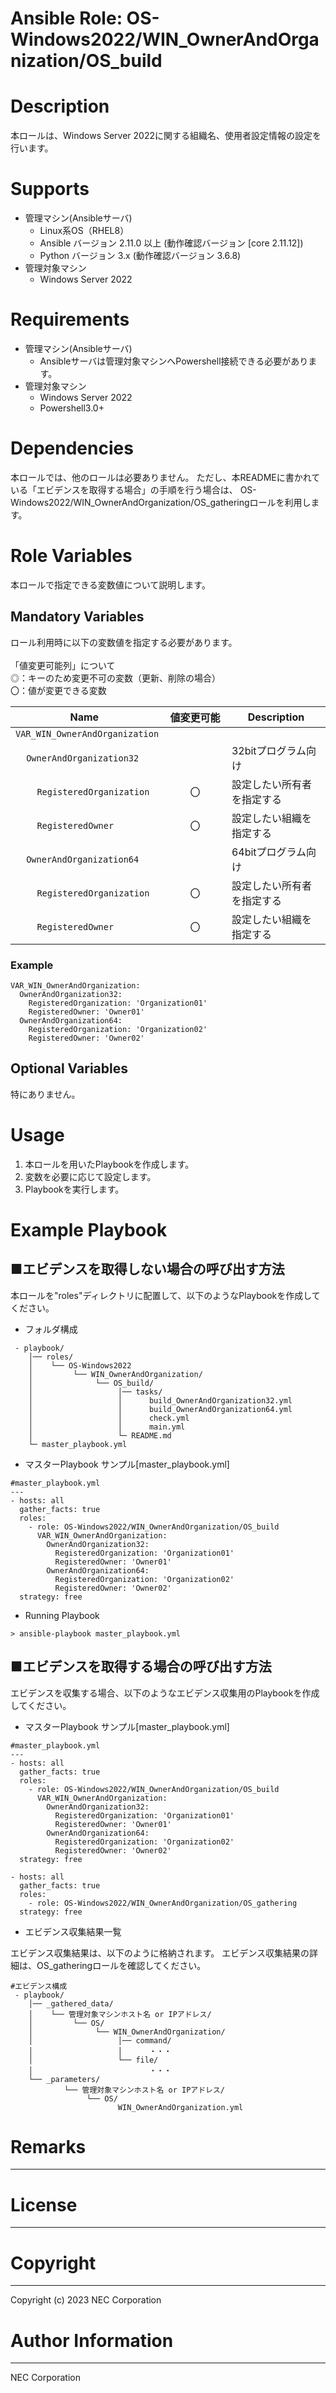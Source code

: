 Ansible Role: OS-Windows2022/WIN_OwnerAndOrganization/OS_build
=======================================================
# Description
本ロールは、Windows Server 2022に関する組織名、使用者設定情報の設定を行います。

# Supports
- 管理マシン(Ansibleサーバ)
  * Linux系OS（RHEL8）
  * Ansible バージョン 2.11.0 以上 (動作確認バージョン [core 2.11.12])
  * Python バージョン 3.x  (動作確認バージョン 3.6.8)
- 管理対象マシン
  * Windows Server 2022

# Requirements
- 管理マシン(Ansibleサーバ)
  * Ansibleサーバは管理対象マシンへPowershell接続できる必要があります。
- 管理対象マシン
  * Windows Server 2022
  * Powershell3.0+

# Dependencies

本ロールでは、他のロールは必要ありません。
ただし、本READMEに書かれている「エビデンスを取得する場合」の手順を行う場合は、
OS-Windows2022/WIN_OwnerAndOrganization/OS_gatheringロールを利用します。

# Role Variables

本ロールで指定できる変数値について説明します。

## Mandatory Variables

ロール利用時に以下の変数値を指定する必要があります。<br>
<br>
「値変更可能列」について<br>
  ◎：キーのため変更不可の変数（更新、削除の場合）<br>
  〇：値が変更できる変数<br>

| Name     | 値変更可能 | Description | 
| -------- | :-----------: | ----------- | 
| `VAR_WIN_OwnerAndOrganization` | 
| &nbsp;&nbsp;&nbsp;&nbsp;`OwnerAndOrganization32` | &nbsp;&nbsp;&nbsp;&nbsp;&nbsp;&nbsp;&nbsp;&nbsp;&nbsp;&nbsp;&nbsp;&nbsp;&nbsp;&nbsp;&nbsp;&nbsp; | 32bitプログラム向け | 
| &nbsp;&nbsp;&nbsp;&nbsp;&nbsp;&nbsp;&nbsp;&nbsp;`RegisteredOrganization` | &nbsp;&nbsp;&nbsp;&nbsp;&nbsp;&nbsp;&nbsp;&nbsp;〇&nbsp;&nbsp;&nbsp;&nbsp;&nbsp;&nbsp;&nbsp;&nbsp; | 設定したい所有者を指定する | 
| &nbsp;&nbsp;&nbsp;&nbsp;&nbsp;&nbsp;&nbsp;&nbsp;`RegisteredOwner` | &nbsp;&nbsp;&nbsp;&nbsp;&nbsp;&nbsp;&nbsp;&nbsp;〇&nbsp;&nbsp;&nbsp;&nbsp;&nbsp;&nbsp;&nbsp;&nbsp; | 設定したい組織を指定する | 
| &nbsp;&nbsp;&nbsp;&nbsp;`OwnerAndOrganization64` | &nbsp;&nbsp;&nbsp;&nbsp;&nbsp;&nbsp;&nbsp;&nbsp;&nbsp;&nbsp;&nbsp;&nbsp;&nbsp;&nbsp;&nbsp;&nbsp; | 64bitプログラム向け | 
| &nbsp;&nbsp;&nbsp;&nbsp;&nbsp;&nbsp;&nbsp;&nbsp;`RegisteredOrganization` | &nbsp;&nbsp;&nbsp;&nbsp;&nbsp;&nbsp;&nbsp;&nbsp;〇&nbsp;&nbsp;&nbsp;&nbsp;&nbsp;&nbsp;&nbsp;&nbsp; | 設定したい所有者を指定する | 
| &nbsp;&nbsp;&nbsp;&nbsp;&nbsp;&nbsp;&nbsp;&nbsp;`RegisteredOwner` | &nbsp;&nbsp;&nbsp;&nbsp;&nbsp;&nbsp;&nbsp;&nbsp;〇&nbsp;&nbsp;&nbsp;&nbsp;&nbsp;&nbsp;&nbsp;&nbsp; | 設定したい組織を指定する | 

### Example
~~~
VAR_WIN_OwnerAndOrganization:
  OwnerAndOrganization32:
    RegisteredOrganization: 'Organization01'
    RegisteredOwner: 'Owner01'
  OwnerAndOrganization64:
    RegisteredOrganization: 'Organization02'
    RegisteredOwner: 'Owner02'
~~~


## Optional Variables

特にありません。

# Usage

1. 本ロールを用いたPlaybookを作成します。
2. 変数を必要に応じて設定します。
3. Playbookを実行します。

# Example Playbook

## ■エビデンスを取得しない場合の呼び出す方法

本ロールを"roles"ディレクトリに配置して、以下のようなPlaybookを作成してください。

- フォルダ構成

~~~
 - playbook/
    │── roles/
    │    └── OS-Windows2022
    │         └── WIN_OwnerAndOrganization/
    │              └── OS_build/
    │                   │── tasks/
    │                   │      build_OwnerAndOrganization32.yml
    │                   │      build_OwnerAndOrganization64.yml
    │                   │      check.yml
    │                   │      main.yml
    │                   └─ README.md
    └─ master_playbook.yml
~~~

- マスターPlaybook サンプル[master_playbook.yml]

~~~
#master_playbook.yml
---
- hosts: all
  gather_facts: true
  roles:
    - role: OS-Windows2022/WIN_OwnerAndOrganization/OS_build
      VAR_WIN_OwnerAndOrganization:
        OwnerAndOrganization32:
          RegisteredOrganization: 'Organization01'
          RegisteredOwner: 'Owner01'
        OwnerAndOrganization64:
          RegisteredOrganization: 'Organization02'
          RegisteredOwner: 'Owner02'
  strategy: free
~~~

- Running Playbook

~~~
> ansible-playbook master_playbook.yml
~~~

## ■エビデンスを取得する場合の呼び出す方法

エビデンスを収集する場合、以下のようなエビデンス収集用のPlaybookを作成してください。  

- マスターPlaybook サンプル[master_playbook.yml]

~~~
#master_playbook.yml
---
- hosts: all
  gather_facts: true
  roles:
    - role: OS-Windows2022/WIN_OwnerAndOrganization/OS_build
      VAR_WIN_OwnerAndOrganization:
        OwnerAndOrganization32:
          RegisteredOrganization: 'Organization01'
          RegisteredOwner: 'Owner01'
        OwnerAndOrganization64:
          RegisteredOrganization: 'Organization02'
          RegisteredOwner: 'Owner02'
  strategy: free

- hosts: all
  gather_facts: true
  roles:
    - role: OS-Windows2022/WIN_OwnerAndOrganization/OS_gathering
  strategy: free
~~~

- エビデンス収集結果一覧

エビデンス収集結果は、以下のように格納されます。
エビデンス収集結果の詳細は、OS_gatheringロールを確認してください。

~~~
#エビデンス構成
 - playbook/
    │── _gathered_data/
    │    └── 管理対象マシンホスト名 or IPアドレス/
    │         └── OS/
    │              └── WIN_OwnerAndOrganization/
    │                   │── command/
    │                   │      ・・・
    │                   └── file/
    │                          ・・・
    └── _parameters/
            └── 管理対象マシンホスト名 or IPアドレス/
                 └── OS/
                        WIN_OwnerAndOrganization.yml
~~~

# Remarks
-------

# License
-------

# Copyright
---------
Copyright (c) 2023 NEC Corporation

# Author Information
------------------
NEC Corporation
